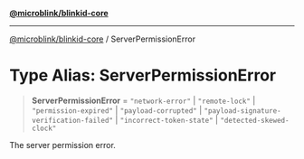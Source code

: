 [**@microblink/blinkid-core**](../README.md)

***

[@microblink/blinkid-core](../README.md) / ServerPermissionError

# Type Alias: ServerPermissionError

> **ServerPermissionError** = `"network-error"` \| `"remote-lock"` \| `"permission-expired"` \| `"payload-corrupted"` \| `"payload-signature-verification-failed"` \| `"incorrect-token-state"` \| `"detected-skewed-clock"`

The server permission error.
